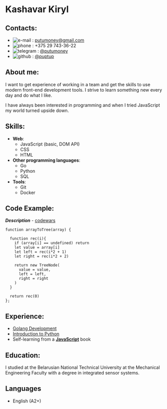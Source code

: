 # Kashavar Kiryl

## Contacts:
 - ![e-mail](https://cdn-icons-png.flaticon.com/16/732/732200.png) : [putumoney@gmail.com](https://mail.google.com/mail/?view=cm&source=mailto&to=[putumoney@gmail.com])
 - ![phone](https://cdn-icons-png.flaticon.com/16/552/552489.png) : +375 29 743-36-22
 - ![telegram](https://cdn-icons-png.flaticon.com/16/5968/5968804.png) : [@putumoney](https://t.me/putumoney)
 - ![github](https://cdn-icons-png.flaticon.com/16/733/733553.png) : [@puptup](https://github.com/puptup)

## About me:
I want to get experience of working in a team and get the skills to use modern front-end development tools. I strive to learn something new every day and do what I like.

I have always been interested in programming and when I tried JavaScript my world turned upside down.

## Skills:
 - **Web**:
	+ JavaScript (basic, DOM API)
	+ CSS
	+ HTML
- **Other programming languages**:
	+ Go
	+ Python
	+ SQL
- **Tools**:
	+  Git
	+  Docker

## Code Example:
***Description*** - [codewars](https://www.codewars.com/kata/57e5a6a67fbcc9ba900021cd)
```
function arrayToTree(array) {
  
  function rec(i){
    if (array[i] == undefined) return
    let value = array[i]
    let left = rec(i*2 + 1)
    let right = rec(i*2 + 2)

    return new TreeNode(
      value = value,
      left = left,
      right = right
    )
  }
  
  return rec(0)
};
```

##  Experience:
+ [Golang Development](https://training.by/#!/Training/2479)
+ [Introduction to Python](https://training.by/#!/Training/2978?lang=ru)
+ Self-learning from a [**JavaScript**](https://learn.javascript.ru/) book

##  Education:
I studied at the Belarusian National Technical University at the Mechanical Engineering Faculty with a degree in integrated sensor systems. 

## Languages
+ English (A2+)